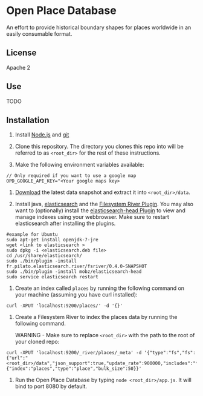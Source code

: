 # Open Place Database

An effort to provide historical boundary shapes for places worldwide in an easily consumable format.

## License

Apache 2

## Use

TODO

## Installation

1. Install [Node.js](http://nodejs.org/) and [git](http://git-scm.com/)

1. Clone this repository. The directory you clones this repo into will be referred to as `<root_dir>` for the rest of these instructions.

1. Make the following environment variables available:
````
// Only required if you want to use a google map
OPD_GOOGLE_API_KEY="<Your google maps key>
````

1. [Download](http://www.openplacedatabase.org/download) the latest data snapshot and extract it into `<root_dir>/data`.

1. Install java, [elasticsearch](http://www.elasticsearch.org/) and the [Filesystem River Plugin](https://github.com/dadoonet/fsriver). You may also want to (optionally) install the [elasticsearch-head Plugin](http://mobz.github.io/elasticsearch-head/) to view and manage indexes using your webbrowser. Make sure to restart elasticsearch after installing the plugins.
````
#example for Ubuntu
sudo apt-get install openjdk-7-jre
wget <link to elasticsearch >
sudo dpkg -i <elasticsearch.deb file>
cd /usr/share/elasticsearch/
sudo ./bin/plugin -install fr.pilato.elasticsearch.river/fsriver/0.4.0-SNAPSHOT
sudo ./bin/plugin -install mobz/elasticsearch-head
sudo service elasticsearch restart
````

1. Create an index called `places` by running the following command on your machine (assuming you have curl installed):
````
curl -XPUT 'localhost:9200/places/' -d '{}'
````

1. Create a Filesystem River to index the places data by running the following command.

    WARNING - Make sure to replace `<root_dir>` with the path to the root of your cloned repo:
````
curl -XPUT 'localhost:9200/_river/places/_meta' -d '{"type":"fs","fs":{"url":"<root_dir>/data","json_support":true,"update_rate":900000,"includes":"*\\.json$"},"index":{"index":"places","type":"place","bulk_size":50}}'
````

1. Run the Open Place Database by typing `node <root_dir>/app.js`. It will bind to port 8080 by default.

